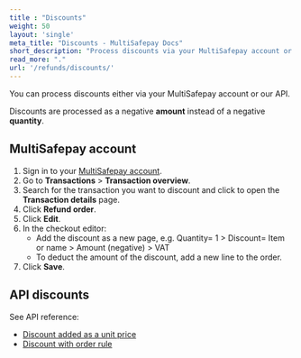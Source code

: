 ```yaml
---
title : "Discounts"
weight: 50
layout: 'single'
meta_title: "Discounts - MultiSafepay Docs"
short_description: "Process discounts via your MultiSafepay account or our API"
read_more: "."
url: '/refunds/discounts/'
---
```

You can process discounts either via your MultiSafepay account or our API.

Discounts are processed as a negative **amount** instead of a negative **quantity**.

## MultiSafepay account

1. Sign in to your [MultiSafepay account](https://merchant.multisafepay.com).  
2. Go to **Transactions** > **Transaction overview**.  
3. Search for the transaction you want to discount and click to open the **Transaction details** page.  
4. Click **Refund order**.  
5. Click **Edit**.
6. In the checkout editor:  
   - Add the discount as a new page, e.g. Quantity= 1 > Discount= Item or name > Amount (negative) > VAT
   - To deduct the amount of the discount, add a new line to the order.  
7. Click **Save**.

## API discounts

See API reference:

- [Discount added as a unit price](/api/#discount-with-unit-price)
- [Discount with order rule](/api/#discount-with-order-rule)